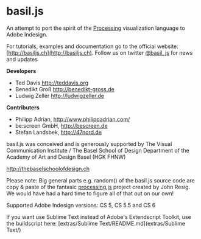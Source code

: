 basil.js
========

An attempt to port the spirit of the [Processing](http://processing.org/) visualization language to Adobe Indesign.

For tutorials, examples and documentation go to the official website: [http://basiljs.ch](http://basiljs.ch). Follow us on twitter [@basil_js](https://twitter.com/basil_js) for news and updates

**Developers**
- Ted Davis http://teddavis.org
- Benedikt Groß http://benedikt-gross.de
- Ludwig Zeller http://ludwigzeller.de

**Contributers**
- Philipp Adrian, http://www.philippadrian.com/
- be:screen GmbH, http://bescreen.de
- Stefan Landsbek, http://47nord.de

basil.js was conceived and is generously supported by
The Visual Communication Institute / The Basel School of Design
Department of the Academy of Art and Design Basel (HGK FHNW)

http://thebaselschoolofdesign.ch

Please note: Big general parts e.g. random() of the basil.js source code are copy & paste
of the fantasic [processing.js](http://processingjs.org) project created by John Resig. We would have had a hard time
to figure all of that out on our own!

Supported Adobe Indesign versions: CS 5, CS 5.5 and CS 6

If you want use Sublime Text instead of Adobe's Extendscript Toolkit, use the buildscript here: [extras/Sublime Text/README.md](extras/Sublime Text/)